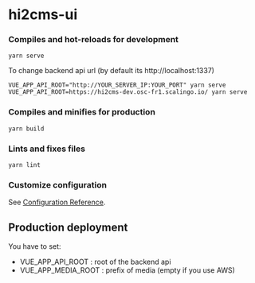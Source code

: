 # hi2cms-ui

### Compiles and hot-reloads for development
```
yarn serve
```

To change backend api url (by default its http://localhost:1337) 

```
VUE_APP_API_ROOT="http://YOUR_SERVER_IP:YOUR_PORT" yarn serve
VUE_APP_API_ROOT=https://hi2cms-dev.osc-fr1.scalingo.io/ yarn serve

```

### Compiles and minifies for production
```
yarn build
```

### Lints and fixes files
```
yarn lint
```

### Customize configuration
See [Configuration Reference](https://cli.vuejs.org/config/).

## Production deployment

You have to set:

- VUE_APP_API_ROOT : root of the backend api
- VUE_APP_MEDIA_ROOT : prefix of media (empty if you use AWS)